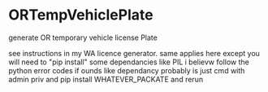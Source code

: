 # ORTempVehiclePlate
generate OR temporary vehicle license Plate

see instructions in my WA licence generator.  same applies here except you will need to "pip install" some dependancies like PIL i believw follow the python error codes if ounds like dependancy probably is 
just cmd with admin priv and pip install WHATEVER_PACKATE and rerun
